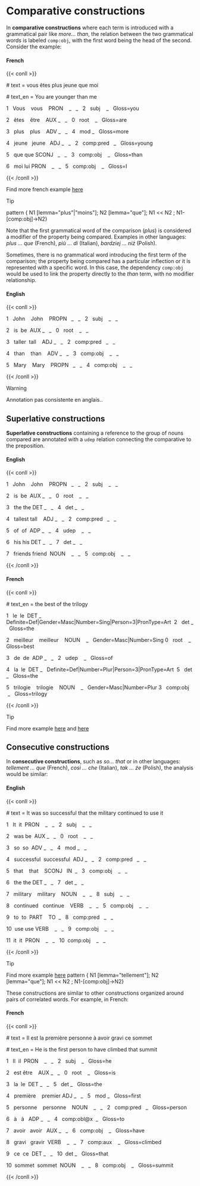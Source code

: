 # Comparative constructions

In **comparative constructions** where each term is introduced with a grammatical pair like *more... than*, the relation between the two grammatical words is labeled `comp:obj`, with the first word being the head of the second. Consider the example:

  
<!-- tabs:start -->
#### **French**

{{< conll >}}

\# text = vous êtes plus jeune que moi

\# text_en = You are younger than me

1   Vous    vous    PRON    _   _   2   subj    _   Gloss=you

2   êtes    être    AUX _   _   0   root    _   Gloss=are

3   plus    plus    ADV _   _   4   mod _   Gloss=more

4   jeune   jeune   ADJ _   _   2   comp:pred   _   Gloss=young

5   que que SCONJ   _   _   3   comp:obj    _   Gloss=than

6   moi lui PRON    _   _   5   comp:obj    _   Gloss=I

{{< /conll >}}

Find more french example [here](http://universal.grew.fr/?custom=63ff5989189d5)
>[!tip]
>pattern { N1 [lemma="plus"|"moins"]; N2 [lemma="que"]; N1 << N2 ; N1-[comp:obj]->N2}
<!-- tabs:end -->
  
  

Note that the first grammatical word of the comparison (*plus*) is considered a modifier of the property being compared. Examples in other languages: *plus ... que* (French), *più ... di* (Italian), *bardziej ... niż* (Polish).

  

Sometimes, there is no grammatical word introducing the first term of the comparison; the property being compared has a particular inflection or it is represented with a specific word. In this case, the dependency `comp:obj` would be used to link the property directly to the *than* term, with no modifier relationship.

  
<!-- tabs:start -->
#### **English**
  

{{< conll >}}

1   John    John    PROPN   _   _   2   subj    _   _

2   is  be  AUX _   _   0   root    _   _

3   taller  tall    ADJ _   _   2   comp:pred   _   _

4   than    than    ADV _   _   3   comp:obj    _   _

5   Mary    Mary    PROPN   _   _   4   comp:obj    _   _

{{< /conll >}}
<!-- tabs:end -->
  
>[!Warning]
> Annotation pas consistente en anglais..
  
## Superlative constructions

**Superlative constructions** containing a reference to the group of nouns compared are annotated with a `udep` relation connecting the comparative to the preposition.

  
<!-- tabs:start -->
#### **English**
{{< conll >}}

1   John    John    PROPN   _   _   2   subj    _   _

2   is  be  AUX _   _   0   root    _   _

3   the the DET _   _   4   det _   _

4   tallest tall    ADJ _   _   2   comp:pred   _   _

5   of  of  ADP _   _   4   udep    _   _

6   his his DET _   _   7   det _   _

7   friends friend  NOUN    _   _   5   comp:obj    _   _

{{< /conll >}}

#### **French**

{{< conll >}}

\# text_en = the best of the trilogy

1   le  le  DET _   Definite=Def|Gender=Masc|Number=Sing|Person=3|PronType=Art  2   det _   Gloss=the

2   meilleur    meilleur    NOUN    _   Gender=Masc|Number=Sing 0   root    _   Gloss=best

3   de  de  ADP _   _   2   udep    _   Gloss=of

4   la  le  DET _   Definite=Def|Number=Plur|Person=3|PronType=Art  5   det _   Gloss=the

5   trilogie    trilogie    NOUN    _   Gender=Masc|Number=Plur 3   comp:obj    _   Gloss=trilogy

{{< /conll >}}
>[!tip]
> Find more example [here](http://universal.grew.fr/?custom=63ff5abf81e54) and [here]()
<!-- tabs:end -->
  
  
  
## Consecutive constructions
In **consecutive constructions**, such as *so... that* or in other languages: *tellement ... que* (French), *così ... che* (Italian), *tak ... że* (Polish), the analysis would be similar:

  

<!-- tabs:start -->
  
#### **English**
{{< conll >}}

\# text = It was so successful that the military continued to use it

1   It  it  PRON    _   _   2   subj    _   _

2   was be  AUX _   _   0   root    _   _

3   so  so  ADV _   _   4   mod _   _

4   successful  successful  ADJ _   _   2   comp:pred   _   _

5   that    that    SCONJ   IN  _   3   comp:obj    _   _

6   the the DET _   _   7   det _   _

7   military    military    NOUN    _   _   8   subj    _   _

8   continued   continue    VERB    _   _   5   comp:obj    _   _

9   to  to  PART    TO  _   8   comp:pred   _   _

10  use use VERB    _   _   9   comp:obj    _   _

11  it  it  PRON    _   _   10  comp:obj    _   _

{{< /conll >}}
<!-- tabs:end -->
  
>[!tip]
> Find more example [here](http://universal.grew.fr/?custom=63ff5b51e4921)
> pattern { N1 [lemma="tellement"]; N2 [lemma="que"]; N1 << N2 ; N1-[comp:obj]->N2}
  

These constructions are similar to other constructions organized around pairs of correlated words. For example, in French:

  
<!-- tabs:start -->
#### **French**

{{< conll >}}

\# text = Il est la première personne à avoir gravi ce sommet

\# text_en = He is the first person to have climbed that summit

1   Il  il  PRON    _   _   2   subj    _   Gloss=he

2   est être    AUX _   _   0   root    _   Gloss=is

3   la  le  DET _   _   5   det _   Gloss=the

4   première    premier ADJ _   _   5   mod _   Gloss=first

5   personne    personne    NOUN    _   _   2   comp:pred   _   Gloss=person

6   à   à   ADP _   _   4   comp:obl@x  _   Gloss=to

7   avoir   avoir   AUX _   _   6   comp:obj    _   Gloss=have

8   gravi   gravir  VERB    _   _   7   comp:aux    _   Gloss=climbed

9   ce  ce  DET _   _   10  det _   Gloss=that

10  sommet  sommet  NOUN    _   _   8   comp:obj    _   Gloss=summit

{{< /conll >}}
<!-- tabs:end -->